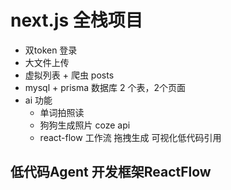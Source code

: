 # next.js 全栈项目
- 双token 登录
- 大文件上传
- 虚拟列表 + 爬虫 posts
- mysql + prisma 数据库 
   2 个表，2个页面
- ai 功能 
  - 单词拍照读
  - 狗狗生成照片  coze api 
  - react-flow 
    工作流 拖拽生成 可视化低代码引用

## 低代码Agent 开发框架ReactFlow 
